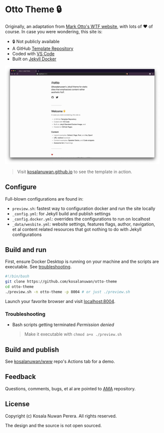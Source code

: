 # Otto Theme :lock:

Originally, an adaptation from [Mark Otto's WTF website](http://wtfhtmlcss.com/), with lots of :heart: of course. In case you were wondering, this site is:

- :lock: Not publicly available
- A GitHub [Template Repository]()
- Coded with [VS Code](https://github.com/microsoft/vscode)
- Built on [Jekyll Docker](https://github.com/envygeeks/jekyll-docker)

![Screenshot](screenshot.png)

> Visit [kosalanuwan.github.io](https://kosalanuwan.github.io) to see the template in action.

## Configure

Full-blown configurations are found in:

- `preview.sh`: fastest way to configuration docker and run the site locally
- `_config.yml`: for Jekyll build and publish settings
- `_config.docker.yml`: overrides the configurations to run on localhost
- `_data/wesbite.yml`: website settings, features flags, author, navigation, et al content related resources that got nothing to do with Jekyll configurations

## Build and run

First, ensure Docker Desktop is running on your machine and the scripts are executable. See [troubleshooting](#troubleshooting).

```sh
#!/bin/bash
git clone https://github.com/kosalanuwan/otto-theme
cd otto-theme
./preview.sh -n otto-theme -p 8004 # or just ./preview.sh
```

Launch your favorite browser and visit [localhost:8004](http://localhost:8004).

### Troubleshooting

- Bash scripts getting terminated _Permission denied_
  > Make it executable with `chmod a+x ./preview.sh`

## Build and publish

See [kosalanuwan/www](https://github.com/kosalanuwan/www/actions) repo's Actions tab for a demo.

## Feedback

Questions, comments, bugs, et al are pointed to [AMA](https://github.com/kosalanuwan/ama) repository.

## License

Copyright (c) Kosala Nuwan Perera. All rights reserved.

The design and the source is not open sourced.